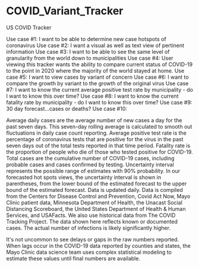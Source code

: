# COVID_Variant_Tracker
US COVID Tracker



Use case #1: I want to be able to determine new case hotspots of coronavirus
Use case #2: I want a visual as well as text view of pertinent information
Use case #3: I want to be able to see the same level of granularity from the world down to municipalities
Use case #4: User viewing this tracker wants the ability to compare current status of COVID-19 to the point in 2020 where the majority of the world stayed at home. 
Use case #5: I want to view cases by variant of concern
Use case #6: I want to compare the growth by variant to the growth of the original virus
Use case #7: I want to know the current average positive test rate by municipality - do I want to know this over time?
Use case #8: I want to know the current fatality rate by municipality - do I want to know this over time?
Use case #9: 30 day forecast...cases or deaths?
Use case #10:


Average daily cases are the average number of new cases a day for the past seven days. This seven-day rolling average is calculated to smooth out fluctuations in daily case count reporting.
Average positive test rate is the percentage of coronavirus tests that are positive for the virus in the past seven days out of the total tests reported in that time period.
Fatality rate is the proportion of people who die of those who tested positive for COVID-19.
Total cases are the cumulative number of COVID-19 cases, including probable cases and cases confirmed by testing.
Uncertainty interval represents the possible range of estimates with 90% probability. In our forecasted hot spots views, the uncertainty interval is shown in parentheses, from the lower bound of the estimated forecast to the upper bound of the estimated forecast.
Data is updated daily. Data is compiled from the Centers for Disease Control and Prevention, Covid Act Now, Mayo Clinic patient data, Minnesota Department of Health, the Unacast Social Distancing Scoreboard, the United States Department of Health & Human Services, and USAFacts. We also use historical data from The COVID Tracking Project. The data shown here reflects known or documented cases. The actual number of infections is likely significantly higher.

It's not uncommon to see delays or gaps in the raw numbers reported. When lags occur in the COVID-19 data reported by counties and states, the Mayo Clinic data science team uses complex statistical modeling to estimate these values until final numbers are available.


